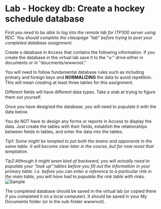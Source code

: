 Lab - Hockey db: Create a hockey schedule database
===============

*First you need to be able to log into the remote lab for ITP300 server using RDC. You should complete the classpage "lab" before trying to post your completed database assignment.*

Create a database in Access that contains the following information. If you create the database in the virtual lab save it to the "u:\" drive either in documents or in "doucments/wwwroot."

You will need to follow fundamental database rules such as including primary and foreign keys and __NORMALIZING__ the data to avoid repetition. This will mean creating at least three tables for this assignment.

Different fields will have different data types. Take a stab at trying to figure them out yourself. 

Once you have designed the database, you will need to populate it with the data below. 

You do NOT have to design any forms or reports in Access to display the data. Just create the tables with their fields, establish the relationships between fields in tables, and enter the data into the tables. 

*Tip1: Some might be tempted to put both the teams and opponents in the same table. It will become clear later in the course, but for now resist that temptation.*

*Tip2:Although it might seem kind of backward, you will actually need to populate your "look up" tables before you fill out the information in your primary table. I.e. before you can enter a reference to a particular rink in the main table, you will have had to populate the rink table with rinks.*  
![Sample](http://webdev.usc.edu/itp300w/graphics/hockey_sched.gif "Optional title")

The completed database should be saved in the virtual lab (or copied there if you completed it on a local computer). It should be saved in your My Documents folder (or in the sub-folder wwwroot).  
